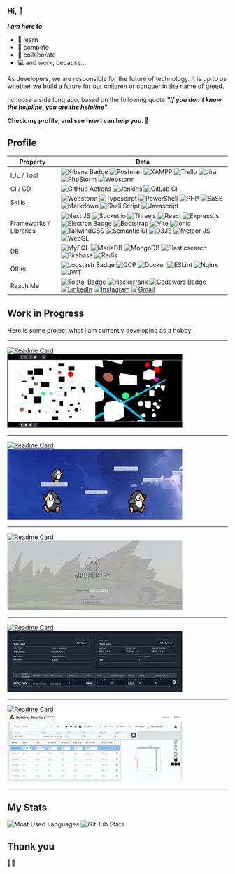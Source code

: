 ### Hi, 🐐

***I am here to***
- 🔭 learn
- 🏃 compete
- 👫 collaborate
- 💻 and work, because...

As developers, we are responsible for the future of technology. It is up to us whether we build a future for our children or conquer in the name of greed.

I choose a side long ago, based on the following quote ***"If you don't know the helpline, you are the helpline"***.

**Check my profile, and see how I can help you. 📣**

## Profile
Property                 | Data  
-------------------------|------
IDE / Tool               | ![Kibana Badge](https://img.shields.io/badge/-Kibana-E8478B?style=flat&logo=Kibana&logoColor=white) ![Postman](https://img.shields.io/badge/Postman-FF6C37?style=flat&logo=postman&logoColor=white) ![XAMPP](https://img.shields.io/badge/Xampp-F37623?style=flat&logo=xampp&logoColor=white) ![Trello](https://img.shields.io/badge/Trello-%23026AA7.svg?style=flat&logo=Trello&logoColor=white) ![Jira](https://img.shields.io/badge/jira-%230A0FFF.svg?style=flat&logo=jira&logoColor=white) ![PhpStorm](http://img.shields.io/badge/-PHPStorm-181717?style=flat&logo=phpstorm&logoColor=white) ![Webstorm](https://img.shields.io/badge/WebStorm-000000?style=flat&logo=WebStorm&logoColor=white)
CI / CD                  | ![GitHub Actions](https://img.shields.io/badge/github%20actions-%232671E5.svg?style=flat&logo=githubactions&logoColor=white) ![Jenkins](https://img.shields.io/badge/jenkins-%232C5263.svg?style=flat&logo=jenkins&logoColor=white) ![GitLab CI](https://img.shields.io/badge/gitlab%20ci-%23181717.svg?style=flat&logo=gitlab&logoColor=white)
Skills                   | ![Webstorm](https://img.shields.io/badge/Node.js-43853D?style=flat&logo=node.js&logoColor=white) ![Typescirpt](https://img.shields.io/badge/TypeScript-007ACC?style=flat&logo=typescript&logoColor=white) ![PowerShell](https://img.shields.io/badge/PowerShell-%235391FE.svg?style=flat&logo=powershell&logoColor=white) ![PHP](https://img.shields.io/badge/PHP-777BB4?style=flat&logo=php&logoColor=white) ![SaSS](https://img.shields.io/badge/Sass-CC6699?style=flat&logo=sass&logoColor=white) ![Markdown](https://img.shields.io/badge/Markdown-000000?style=flat&logo=markdown&logoColor=white) ![Shell Script](https://img.shields.io/badge/Shell_Script-121011?style=flat&logo=gnu-bash&logoColor=white) ![Javascript](https://img.shields.io/badge/JavaScript-F7DF1E?style=flat&logo=javascript&logoColor=black)
Frameworks / Libraries   | ![Next JS](https://img.shields.io/badge/Next-black?style=flat&logo=next.js&logoColor=white) ![Socket.io](https://img.shields.io/badge/Socket.io-black?style=flat&logo=socket.io&badgeColor=010101) ![Threejs](https://img.shields.io/badge/threejs-black?style=flat&logo=three.js&logoColor=white) ![React](https://img.shields.io/badge/React-20232A?style=flat&logo=react&logoColor=61DAFB) ![Express.js](https://img.shields.io/badge/express.js-%23404d59.svg?style=flat&logo=express&logoColor=%2361DAFB) ![Electron Badge](https://img.shields.io/badge/-Electron-47848F?style=flat&logo=Electron&logoColor=white) ![Bootstrap](https://img.shields.io/badge/Bootstrap-563D7C?style=flat&logo=bootstrap&logoColor=white) ![Vite](https://img.shields.io/badge/vite-%23646CFF.svg?style=flat&logo=vite&logoColor=white) ![Ionic](https://img.shields.io/badge/Ionic-%233880FF.svg?style=flat&logo=Ionic&logoColor=white) ![TailwindCSS](https://img.shields.io/badge/Tailwind_CSS-38B2AC?style=flat&logo=tailwind-css&logoColor=white) ![Semantic UI](https://img.shields.io/badge/Semantic%20UI-%2335BDB2.svg?style=flat&logo=SemanticUIReact&logoColor=white) ![D3JS](https://img.shields.io/badge/d3%20js-F9A03C?style=flat&logo=d3.js&logoColor=white) ![Meteor JS](https://img.shields.io/badge/meteorjs-%23d74c4c.svg?style=flat&logo=meteor&logoColor=white) ![WebGL](https://img.shields.io/badge/WebGL-990000?logo=webgl&logoColor=white&style=flat)
DB                       | ![MySQL](https://img.shields.io/badge/MySQL-00000F?style=flat&logo=mysql&logoColor=white) ![MariaDB](https://img.shields.io/badge/MariaDB-003545?style=flat&logo=mariadb&logoColor=white) ![MongoDB](https://img.shields.io/badge/MongoDB-4EA94B?style=flat&logo=mongodb&logoColor=white) ![Elasticsearch](https://img.shields.io/badge/-Elasticsearch-005571?style=flat&logo=Elasticsearch&logoColor=white) ![Firebase](https://img.shields.io/badge/Firebase-039BE5?style=flat&logo=Firebase&logoColor=white) ![Redis](https://img.shields.io/badge/redis-%23DD0031.svg?style=flat&logo=redis&logoColor=white)
Other                    | ![Logstash Badge](https://img.shields.io/badge/-Logstash-F2BD1A?style=flat&logo=Logstash&logoColor=white) ![GCP](https://img.shields.io/badge/Google_Cloud-4285F4?style=flat&logo=google-cloud&logoColor=white) ![Docker](https://img.shields.io/badge/Docker-%230db7ed.svg?style=flat&logo=docker&logoColor=white) ![ESLint](https://img.shields.io/badge/ESLint-4B3263?style=flat&logo=eslint&logoColor=white) ![Nginx](https://img.shields.io/badge/nginx-%23009639.svg?style=flat&logo=nginx&logoColor=white) ![JWT](https://img.shields.io/badge/JWT-black?style=flat&logo=JSON%20web%20tokens)
Reach Me                 | [![Toptal Badge](https://img.shields.io/badge/Toptal-3863A0?logo=toptal&logoColor=fff&style=flat)](https://www.toptal.com/resume/attila-reterics) [![Hackerrank](https://img.shields.io/badge/-Hackerrank-2EC866?style=flat&logo=HackerRank&logoColor=white)](https://www.hackerrank.com/reterics_attila) [![Codewars Badge](https://img.shields.io/badge/Codewars-B1361E?logo=codewars&logoColor=fff&style=flat)](https://www.codewars.com/users/Reterics) [![LinkedIn](https://img.shields.io/badge/linkedin-%230077B5.svg?style=flat&logo=linkedin&logoColor=white)](https://www.linkedin.com/in/attila-reterics-1a326121b/) [![Instagram](https://img.shields.io/badge/attila.reterics-%23E4405F.svg?style=flat&logo=Instagram&logoColor=white)](https://www.instagram.com/attila.reterics/) [![Gmail](https://img.shields.io/badge/attila@reterics.com-D14836?style=flat&logo=gmail&logoColor=white)](mailto:attila@reterics.com)

## Work in Progress

Here is some project what i am currently developing as a hobby:

---

[![Readme Card](https://github-readme-stats.vercel.app/api/pin/?username=Reterics&repo=at_map_editor&theme=dark)](https://github.com/Reterics/at_map_editor) ![AT Map Editor](./img/at_map_editor.png)

---

[![Readme Card](https://github-readme-stats.vercel.app/api/pin/?username=Reterics&repo=penguin_runner&theme=dark)](https://github.com/Reterics/penguin_runner) ![Penguin Runner](./img/penguin_runner.jpg)

---

[![Readme Card](https://github-readme-stats.vercel.app/api/pin/?username=Reterics&repo=another-try&theme=dark)](https://github.com/Reterics/another-try) ![Another Try](./img/another_try.jpg)

---

[![Readme Card](https://github-readme-stats.vercel.app/api/pin/?username=Reterics&repo=invoice-management&theme=dark)](https://github.com/Reterics/invoice-management/) ![Invoice management](./img/invoice.png)

---

[![Readme Card](https://github-readme-stats.vercel.app/api/pin/?username=Reterics&repo=building_structure_calculator&theme=dark)](https://github.com/Reterics/building_structure_calculator) ![Building Structure](./img/building_structure.png)

---

## My Stats

![Most Used Languages](https://github-readme-stats.vercel.app/api/top-langs/?username=Reterics&layout=compact&theme=dark) ![GitHub Stats](https://github-readme-stats.vercel.app/api?username=Reterics&show_icons=true&theme=dark&hide=prs)


## Thank you


🐐💩